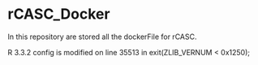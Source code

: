 # rCASC_Docker

In this repository are stored all the dockerFile for rCASC.

R 3.3.2 config is modified on line 35513 in exit(ZLIB_VERNUM < 0x1250);

